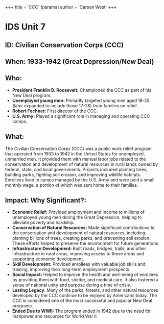 +++
 title = 'CCC'
[params]
	author = 'Carson West'
+++
# IDS Unit 7
## ID: Civilian Conservation Corps (CCC)

## When: 1933-1942 (Great Depression/New Deal)

## Who:
* **President Franklin D. Roosevelt:** Championed the CCC as part of his New Deal program.
* **Unemployed young men:** Primarily targeted young men aged 18-25 (later expanded to include those 17-28) from families on relief.
* **Robert Fechner:** First director of the CCC.
* **U.S. Army:** Played a significant role in managing and operating CCC camps.

## What:
The Civilian Conservation Corps (CCC) was a public work relief program that operated from 1933 to 1942 in the United States for unemployed, unmarried men. It provided them with manual labor jobs related to the conservation and development of natural resources in rural lands owned by federal, state, and local governments. Projects included planting trees, building parks, fighting soil erosion, and improving wildlife habitats. Enrollees lived in camps managed by the U.S. Army and were paid a small monthly wage, a portion of which was sent home to their families.

## Impact: Why Significant?:
* **Economic Relief:** Provided employment and income to millions of unemployed young men during the Great Depression, helping to alleviate poverty and hardship.
* **Conservation of Natural Resources:** Made significant contributions to the conservation and development of natural resources, including planting billions of trees, creating parks, and preventing soil erosion. These efforts helped to preserve the environment for future generations.
* **Infrastructure Development:** Built roads, bridges, trails, and other infrastructure in rural areas, improving access to these areas and supporting economic development.
* **Skill Development:** Provided enrollees with valuable job skills and training, improving their long-term employment prospects.
* **Social Impact:** Helped to improve the health and well-being of enrollees by providing them with food, shelter, and medical care. It also fostered a sense of national unity and purpose during a time of crisis.
* **Lasting Legacy:** Many of the parks, forests, and other natural resources developed by the CCC continue to be enjoyed by Americans today. The CCC is considered one of the most successful and popular New Deal programs.
* **Ended Due to WWII:** The program ended in 1942 due to the need for manpower and resources for World War II.
